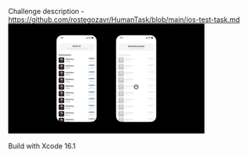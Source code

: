 Challenge description - https://github.com/rostegozavr/HumanTask/blob/main/ios-test-task.md
<img src="image.png" width="400">

Build with Xcode 16.1